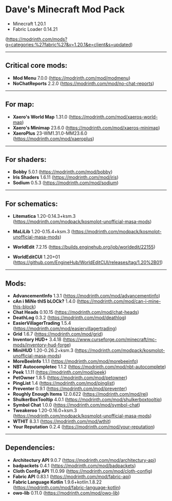 # Dave's Minecraft Mod Pack

- Minecraft 1.20.1
- Fabric Loader 0.14.21

(https://modrinth.com/mods?g=categories:%27fabric%27&v=1.20.1&e=client&s=updated)

---

## Critical core mods:

- **Mod Menu** 7.0.0 (https://modrinth.com/mod/modmenu)
- **NoChatReports** 2.2.0 (https://modrinth.com/mod/no-chat-reports)

---

## For map:

- **Xaero's World Map** 1.31.0 (https://modrinth.com/mod/xaeros-world-map)
- **Xaero's Minimap** 23.6.0 (https://modrinth.com/mod/xaeros-minimap)
- **XaeroPlus** 23-WM1.31.0-MM23.6.0 (https://modrinth.com/mod/xaeroplus)

---

## For shaders:

- **Bobby** 5.0.1 (https://modrinth.com/mod/bobby)
- **Iris Shaders** 1.6.11 (https://modrinth.com/mod/iris)
- **Sodium** 0.5.3 (https://modrinth.com/mod/sodium)

---

## For schematics:

- **Litematica** 1.20-0.14.3+ksm.3 (https://modrinth.com/modpack/kosmolot-unofficial-masa-mods)
- **MaLiLib** 1.20-0.15.4+ksm.3 (https://modrinth.com/modpack/kosmolot-unofficial-masa-mods)

- **WorldEdit** 7.2.15 (https://builds.enginehub.org/job/worldedit/22155)
- **WorldEditCUI** 1.20+01 (https://github.com/EngineHub/WorldEditCUI/releases/tag/1.20%2B01)

---

## Mods:

- **AdvancementInfo** 1.3.1 (https://modrinth.com/mod/advancementinfo)
- **cAn i MiNe thIS bLOCk?** 1.4.0 (https://modrinth.com/mod/can-i-mine-this-block)
- **Chat Heads** 0.10.15 (https://modrinth.com/mod/chat-heads)
- **DeathLog** 0.3.2 (https://modrinth.com/mod/deathlog)
- **EasierVillagerTrading** 1.5.4 (https://modrinth.com/mod/easiervillagertrading)
- **Grid** 1.6.7 (https://modrinth.com/mod/grid)
- **Inventory HUD+** 3.4.18 (https://www.curseforge.com/minecraft/mc-mods/inventory-hud-forge)
- **MiniHUD** 1.20-0.26.2+ksm.3 (https://modrinth.com/modpack/kosmolot-unofficial-masa-mods)
- **MoreBeeInfo** 1.1.1 (https://modrinth.com/mod/morebeeinfo)
- **NBT Autocompletec** 1.1.2 (https://modrinth.com/mod/nbt-autocomplete)
- **Peek** 1.1.11 (https://modrinth.com/mod/peek)
- **PetOwner** 1.8.5 (https://modrinth.com/mod/petowner)
- **PingList** 1.4 (https://modrinth.com/mod/pinglist)
- **Preventer** 0.9.1 (https://modrinth.com/mod/preventer)
- **Roughly Enough Items** 12.0.622 (https://modrinth.com/mod/rei)
- **ShulkerBoxTooltip** 4.0.1 (https://modrinth.com/mod/shulkerboxtooltip)
- **Symbol Chat** 1.0.0 (https://modrinth.com/mod/symbol-chat)
- **Tweakeroo** 1.20-0.16.0+ksm.3 (https://modrinth.com/modpack/kosmolot-unofficial-masa-mods)
- **WTHIT** 8.3.1 (https://modrinth.com/mod/wthit)
- **Your Reputation** 0.2.4 (https://modrinth.com/mod/your-reputation)

---

## Dependencies:

- **Architectury API** 9.0.7 (https://modrinth.com/mod/architectury-api)
- **badpackets** 0.4.1 (https://modrinth.com/mod/badpackets)
- **Cloth Config API** 11.0.99 (https://modrinth.com/mod/cloth-config)
- **Fabric API** 0.83.1 (https://modrinth.com/mod/fabric-api)
- **Fabric Language Kotlin** 1.9.6+kotlin.1.8.22 (https://modrinth.com/mod/fabric-language-kotlin)
- **owo-lib** 0.11.0 (https://modrinth.com/mod/owo-lib)
